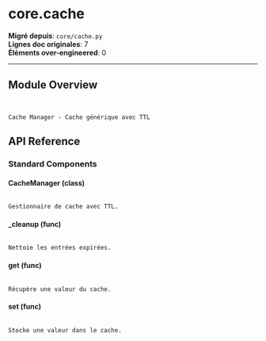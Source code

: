 # core.cache

**Migré depuis**: `core/cache.py`  
**Lignes doc originales**: 7  
**Éléments over-engineered**: 0  

---

## Module Overview

```text


Cache Manager - Cache générique avec TTL

```

## API Reference

### Standard Components

#### CacheManager (class)

```text

Gestionnaire de cache avec TTL.

```

#### _cleanup (func)

```text

Nettoie les entrées expirées.

```

#### get (func)

```text

Récupère une valeur du cache.

```

#### set (func)

```text

Stocke une valeur dans le cache.

```

